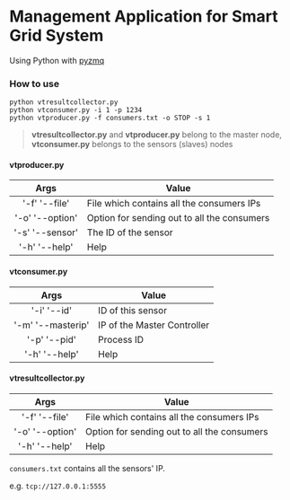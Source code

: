 # Management Application for Smart Grid System
Using Python with [pyzmq](https://learning-0mq-with-pyzmq.readthedocs.io/en/latest/pyzmq/pyzmq.html)

### How to use
```
python vtresultcollector.py
python vtconsumer.py -i 1 -p 1234
python vtproducer.py -f consumers.txt -o STOP -s 1
```
> **vtresultcollector.py** and **vtproducer.py** belong to the master node, **vtconsumer.py** belongs to the sensors (slaves) nodes

#### vtproducer.py
| Args           | Value                                      |
|:--------------:| ------------------------------------------ |
| '-f' '--file'  | File which contains all the consumers IPs  |
| '-o' '--option'| Option for sending out to all the consumers|
| '-s' '--sensor'| The ID of the sensor                       |
| '-h' '--help'  | Help                                       |

#### vtconsumer.py
| Args             | Value                      |
|:----------------:| -------------------------- |
| '-i' '--id'      | ID of this sensor          |
| '-m' '--masterip'| IP of the Master Controller|
| '-p' '--pid'     | Process ID                 |
| '-h' '--help'    | Help                       |

#### vtresultcollector.py
| Args           | Value                                      |
|:--------------:| ------------------------------------------ |
| '-f' '--file'  | File which contains all the consumers IPs  |
| '-o' '--option'| Option for sending out to all the consumers|
| '-h' '--help'  | Help                                       |

`consumers.txt` contains all the sensors' IP.

e.g. `tcp://127.0.0.1:5555`
